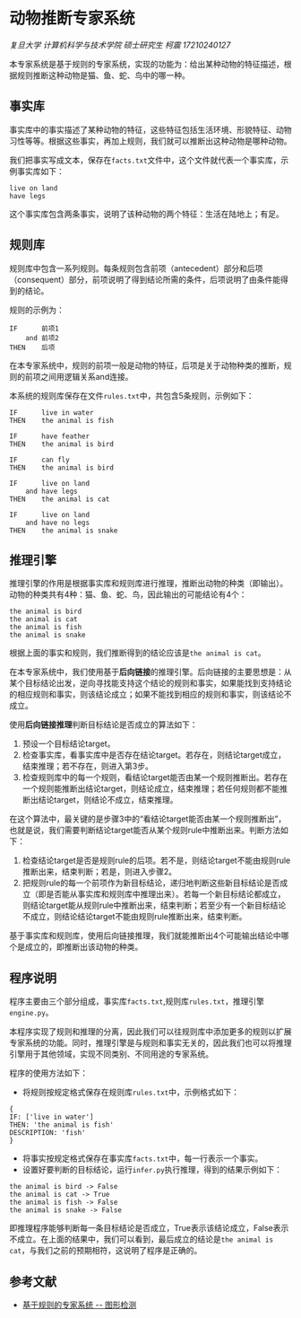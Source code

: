 # 动物推断专家系统


*复旦大学 计算机科学与技术学院*
*硕士研究生*
*柯震 17210240127*

本专家系统是基于规则的专家系统，实现的功能为：给出某种动物的特征描述，根据规则推断这种动物是猫、鱼、蛇、鸟中的哪一种。


## 事实库

事实库中的事实描述了某种动物的特征，这些特征包括生活环境、形貌特征、动物习性等等。根据这些事实，再加上规则，我们就可以推断出这种动物是哪种动物。

我们把事实写成文本，保存在`facts.txt`文件中，这个文件就代表一个事实库，示例事实库如下：

```
live on land
have legs
```

这个事实库包含两条事实，说明了该种动物的两个特征：生活在陆地上；有足。


## 规则库

规则库中包含一系列规则。每条规则包含前项（antecedent）部分和后项（consequent）部分，前项说明了得到结论所需的条件，后项说明了由条件能得到的结论。

规则的示例为：
```
IF		前项1
	and	前项2
THEN	后项
```

在本专家系统中，规则的前项一般是动物的特征，后项是关于动物种类的推断，规则的前项之间用逻辑关系and连接。

本系统的规则库保存在文件`rules.txt`中，共包含5条规则，示例如下：
```
IF		live in water
THEN	the animal is fish

IF		have feather
THEN	the animal is bird

IF		can fly
THEN	the animal is bird

IF		live on land
	and	have legs
THEN	the animal is cat

IF		live on land
	and	have no legs
THEN	the animal is snake
```


## 推理引擎

推理引擎的作用是根据事实库和规则库进行推理，推断出动物的种类（即输出）。动物的种类共有4种：猫、鱼、蛇、鸟，因此输出的可能结论有4个：
```
the animal is bird
the animal is cat
the animal is fish
the animal is snake
```

根据上面的事实和规则，我们推断得到的结论应该是`the animal is cat`。

在本专家系统中，我们使用基于**后向链接**的推理引擎。后向链接的主要思想是：从某个目标结论出发，逆向寻找能支持这个结论的规则和事实，如果能找到支持结论的相应规则和事实，则该结论成立；如果不能找到相应的规则和事实，则该结论不成立。

使用**后向链接推理**判断目标结论是否成立的算法如下：

1. 预设一个目标结论target。
2. 检查事实库，看事实库中是否存在结论target。若存在，则结论target成立，结束推理；若不存在，则进入第3步。
3. 检查规则库中的每一个规则，看结论target能否由某一个规则推断出。若存在一个规则能推断出结论target，则结论成立，结束推理；若任何规则都不能推断出结论target，则结论不成立，结束推理。

在这个算法中，最关键的是步骤3中的“看结论target能否由某一个规则推断出”，也就是说，我们需要判断结论target能否从某个规则rule中推断出来。判断方法如下：

1. 检查结论target是否是规则rule的后项。若不是，则结论target不能由规则rule推断出来，结束判断；若是，则进入步骤2。
2. 把规则rule的每一个前项作为新目标结论，递归地判断这些新目标结论是否成立（即是否能从事实库和规则库中推理出来）。若每一个新目标结论都成立，则结论target能从规则rule中推断出来，结束判断；若至少有一个新目标结论不成立，则结论结论target不能由规则rule推断出来，结束判断。

基于事实库和规则库，使用后向链接推理，我们就能推断出4个可能输出结论中哪个是成立的，即推断出该动物的种类。


## 程序说明

程序主要由三个部分组成，事实库`facts.txt`,规则库`rules.txt`，推理引擎`engine.py`。

本程序实现了规则和推理的分离，因此我们可以往规则库中添加更多的规则以扩展专家系统的功能。同时，推理引擎是与规则和事实无关的，因此我们也可以将推理引擎用于其他领域，实现不同类别、不同用途的专家系统。

程序的使用方法如下：

- 将规则按规定格式保存在规则库`rules.txt`中，示例格式如下：
```
{
IF: ['live in water']
THEN: 'the animal is fish'
DESCRIPTION: 'fish'
}
```
- 将事实按规定格式保存在事实库`facts.txt`中，每一行表示一个事实。
- 设置好要判断的目标结论，运行`infer.py`执行推理，得到的结果示例如下：
```
the animal is bird -> False
the animal is cat -> True
the animal is fish -> False
the animal is snake -> False
```

即推理程序能够判断每一条目标结论是否成立，True表示该结论成立，False表示不成立。在上面的结果中，我们可以看到，最后成立的结论是`the animal is cat`，与我们之前的预期相符，这说明了程序是正确的。


## 参考文献

- [基于规则的专家系统 -- 图形检测](https://github.com/Sorosliu1029/Rule-based_Expert_System)
